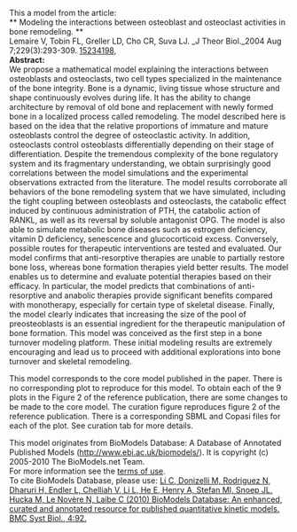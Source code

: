 

This a model from the article:  
** Modeling the interactions between osteoblast and osteoclast activities in bone remodeling. **   
Lemaire V, Tobin FL, Greller LD, Cho CR, Suva LJ. _J Theor Biol._2004 Aug
7;229(3):293-309. [15234198](http://www.ncbi.nlm.nih.gov/pubmed/15234198),  
**Abstract:**   
We propose a mathematical model explaining the interactions between
osteoblasts and osteoclasts, two cell types specialized in the maintenance of
the bone integrity. Bone is a dynamic, living tissue whose structure and shape
continuously evolves during life. It has the ability to change architecture by
removal of old bone and replacement with newly formed bone in a localized
process called remodeling. The model described here is based on the idea that
the relative proportions of immature and mature osteoblasts control the degree
of osteoclastic activity. In addition, osteoclasts control osteoblasts
differentially depending on their stage of differentiation. Despite the
tremendous complexity of the bone regulatory system and its fragmentary
understanding, we obtain surprisingly good correlations between the model
simulations and the experimental observations extracted from the literature.
The model results corroborate all behaviors of the bone remodeling system that
we have simulated, including the tight coupling between osteoblasts and
osteoclasts, the catabolic effect induced by continuous administration of PTH,
the catabolic action of RANKL, as well as its reversal by soluble antagonist
OPG. The model is also able to simulate metabolic bone diseases such as
estrogen deficiency, vitamin D deficiency, senescence and glucocorticoid
excess. Conversely, possible routes for therapeutic interventions are tested
and evaluated. Our model confirms that anti-resorptive therapies are unable to
partially restore bone loss, whereas bone formation therapies yield better
results. The model enables us to determine and evaluate potential therapies
based on their efficacy. In particular, the model predicts that combinations
of anti-resorptive and anabolic therapies provide significant benefits
compared with monotherapy, especially for certain type of skeletal disease.
Finally, the model clearly indicates that increasing the size of the pool of
preosteoblasts is an essential ingredient for the therapeutic manipulation of
bone formation. This model was conceived as the first step in a bone turnover
modeling platform. These initial modeling results are extremely encouraging
and lead us to proceed with additional explorations into bone turnover and
skeletal remodeling.

This model corresponds to the core model published in the paper. There is no
corresponding plot to reproduce for this model. To obtain each of the 9 plots
in the Figure 2 of the reference publication, there are some changes to be
made to the core model. The curation figure reproduces figure 2 of the
reference publication. There is a corresponding SBML and Copasi files for each
of the plot. See curation tab for more details.

This model originates from BioModels Database: A Database of Annotated
Published Models (http://www.ebi.ac.uk/biomodels/). It is copyright (c)
2005-2010 The BioModels.net Team.  
For more information see the [terms of
use](http://www.ebi.ac.uk/biomodels/legal.html).  
To cite BioModels Database, please use: [Li C, Donizelli M, Rodriguez N,
Dharuri H, Endler L, Chelliah V, Li L, He E, Henry A, Stefan MI, Snoep JL,
Hucka M, Le Novère N, Laibe C (2010) BioModels Database: An enhanced, curated
and annotated resource for published quantitative kinetic models. BMC Syst
Biol., 4:92.](http://www.ncbi.nlm.nih.gov/pubmed/20587024)

